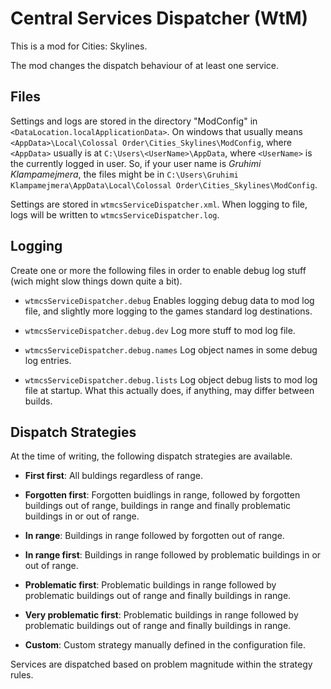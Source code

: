 # Central Services Dispatcher (WtM)

This is a mod for Cities: Skylines.

The mod changes the dispatch behaviour of at least one service.

## Files

Settings and logs are stored in the directory "ModConfig" in `<DataLocation.localApplicationData>`.
On windows that usually means `<AppData>\Local\Colossal Order\Cities_Skylines\ModConfig`, where `<AppData>` usually is at `C:\Users\<UserName>\AppData`, where `<UserName>` is the currently logged in user.
So, if your user name is _Gruhimi Klampamejmera_, the files might be in `C:\Users\Gruhimi Klampamejmera\AppData\Local\Colossal Order\Cities_Skylines\ModConfig`.

Settings are stored in `wtmcsServiceDispatcher.xml`.
When logging to file, logs will be written to `wtmcsServiceDispatcher.log`.

## Logging

Create one or more the following files in order to enable debug log stuff (wich might slow things down quite a bit).

- `wtmcsServiceDispatcher.debug`
  Enables logging debug data to mod log file, and slightly more logging to the games standard log destinations.

- `wtmcsServiceDispatcher.debug.dev`
  Log more stuff to mod log file.

- `wtmcsServiceDispatcher.debug.names`
  Log object names in some debug log entries.

- `wtmcsServiceDispatcher.debug.lists`
  Log object debug lists to mod log file at startup. What this actually does, if anything, may differ between builds.

## Dispatch Strategies

At the time of writing, the following dispatch strategies are available.

 - **First first**:
   All buldings regardless of range.

 - **Forgotten first**:
   Forgotten buidlings in range, followed by forgotten buildings out of range, buildings in range and finally problematic buildings in or out of range.

 - **In range**:
   Buildings in range followed by forgotten out of range.

 - **In range first**:
   Buildings in range followed by problematic buildings in or out of range.

 - **Problematic first**:
   Problematic buildings in range followed by problematic buildings out of range and finally buildings in range.

 - **Very problematic first**:
   Problematic buildings in range followed by problematic buildings out of range and finally buildings in range.

 - **Custom**:
   Custom strategy manually defined in the configuration file.

Services are dispatched based on problem magnitude within the strategy rules.